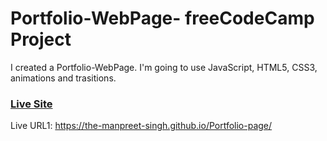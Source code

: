 # Portfolio-WebPage- freeCodeCamp Project

I created a Portfolio-WebPage. I'm going to use JavaScript, HTML5, CSS3, animations and trasitions.

### [Live Site](https://the-manpreet-singh.github.io/Portfolio-page/)

Live URL1: https://the-manpreet-singh.github.io/Portfolio-page/
